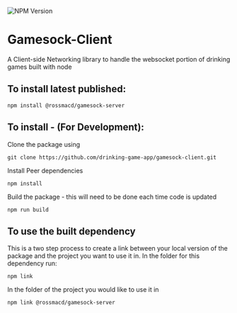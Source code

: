 ![NPM Version](https://img.shields.io/npm/v/@rossmacd/gamesock-server?style=for-the-badge)
# Gamesock-Client
A Client-side Networking library to handle the websocket portion of drinking games built with node

## To install latest published:
`npm install @rossmacd/gamesock-server`

## To install - (For Development):
Clone the package using

`git clone https://github.com/drinking-game-app/gamesock-client.git`

Install Peer dependencies

`npm install`

Build the package - this will need to be done each time code is updated

`npm run build`

## To use the built dependency
This is a two step process to create a link between your local version of the package and the project you want to use it in.
In the folder for this dependency run:

`npm link`

In the folder of the project you would like to use it in

`npm link @rossmacd/gamesock-server`
